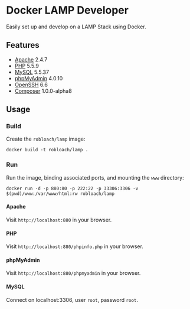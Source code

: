 # Docker LAMP Developer

Easily set up and develop on a LAMP Stack using Docker.


## Features

* [Apache](https://httpd.apache.org/) 2.4.7
* [PHP](http://php.net/) 5.5.9
* [MySQL](http://www.mysql.com/) 5.5.37
* [phpMyAdmin](http://www.phpmyadmin.net/) 4.0.10
* [OpenSSH](http://www.openssh.com/) 6.6
* [Composer](http://getcomposer.org) 1.0.0-alpha8


## Usage

### Build

Create the `robloach/lamp` image:
```
docker build -t robloach/lamp .
```

### Run

Run the image, binding associated ports, and mounting the `www` directory:
```
docker run -d -p 880:80 -p 222:22 -p 33306:3306 -v $(pwd)/www:/var/www/html:rw robloach/lamp
```

#### Apache

Visit `http://localhost:880` in your browser.

#### PHP

Visit `http://localhost:880/phpinfo.php` in your browser.

#### phpMyAdmin

Visit `http://localhost:880/phpmyadmin` in your browser.

#### MySQL

Connect on localhost:3306, user `root`, password `root`.
